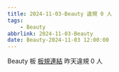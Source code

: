 ```yaml
---
title: 2024-11-03-Beauty 違規 0 人
tags:
    - Beauty
abbrlink: 2024-11-03-Beauty
date: Beauty-2024-11-03 12:00:00
---
```

Beauty 板 [板規連結](https://www.ptt.cc/bbs/Beauty/M.1630069980.A.84B.html)
昨天違規 0 人
